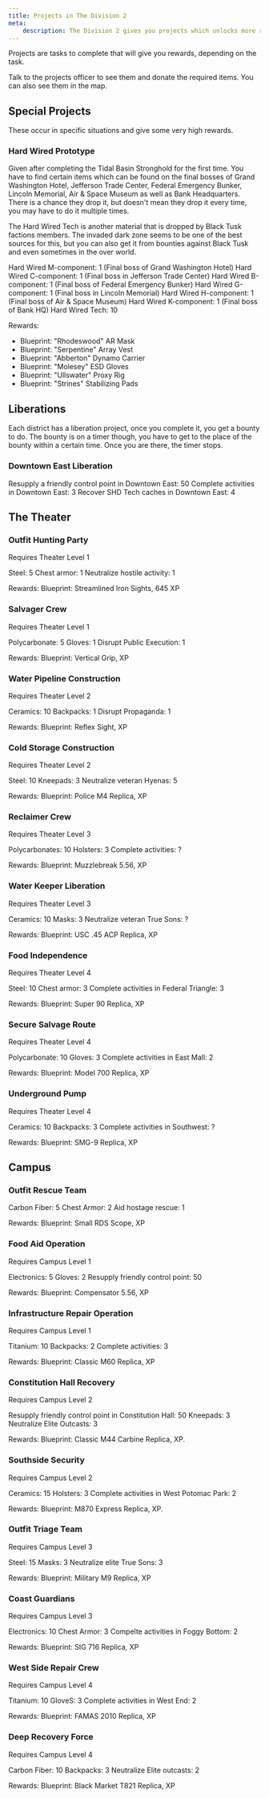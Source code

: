 ```yaml
---
title: Projects in The Division 2
meta:
    description: The Division 2 gives you projects which unlocks more rewards. All you need to know about them can be found here.
---
```


Projects are tasks to complete that will give you rewards, depending on the task.

Talk to the projects officer to see them and donate the required items. You can also see them in the map.

## Special Projects

These occur in specific situations and give some very high rewards.

### Hard Wired Prototype

Given after completing the Tidal Basin Stronghold for the first time. You have to find certain items which can be found on the final bosses of Grand Washington Hotel, Jefferson Trade Center, Federal Emergency Bunker, Lincoln Memorial, Air & Space Museum as well as Bank Headquarters. There is a chance they drop it, but doesn't mean they drop it every time, you may have to do it multiple times.

The Hard Wired Tech is another material that is dropped by Black Tusk factions members. The invaded dark zone seems to be one of the best sources for this, but you can also get it from bounties against Black Tusk and even sometimes in the over world.

Hard Wired M-component: 1 (Final boss of Grand Washington Hotel)
Hard Wired C-component: 1 (Final boss in Jefferson Trade Center)
Hard Wired B-component: 1 (Final boss of Federal Emergency Bunker)
Hard Wired G-component: 1 (Final boss in Lincoln Memorial)
Hard Wired H-component: 1 (Final boss of Air & Space Museum)
Hard Wired K-component: 1 (Final boss of Bank HQ)
Hard Wired Tech: 10

Rewards:
* Blueprint: "Rhodeswood" AR Mask
* Blueprint: "Serpentine" Array Vest
* Blueprint: "Abberton" Dynamo Carrier
* Blueprint: "Molesey" ESD Gloves
* Blueprint: "Ullswater" Proxy Rig
* Blueprint: "Strines" Stabilizing Pads

## Liberations

Each district has a liberation project, once you complete it, you get a bounty to do. The bounty is on a timer though, you have to get to the place of the bounty within a certain time. Once you are there, the timer stops.

### Downtown East Liberation

Resupply a friendly control point in Downtown East: 50
Complete activities in Downtown East: 3
Recover SHD Tech caches in Downtown East: 4

## The Theater

### Outfit Hunting Party

Requires Theater Level 1

Steel: 5
Chest armor: 1
Neutralize hostile activity: 1

Rewards: Blueprint: Streamlined Iron Sights, 645 XP

### Salvager Crew

Requires Theater Level 1

Polycarbonate: 5
Gloves: 1
Disrupt Public Execution: 1

Rewards: Blueprint: Vertical Grip, XP

 
### Water Pipeline Construction

Requires Theater Level 2

Ceramics: 10
Backpacks: 1
Disrupt Propaganda: 1

Rewards: Blueprint: Reflex Sight, XP

### Cold Storage Construction

Requires Theater Level 2

Steel: 10
Kneepads: 3
Neutralize veteran Hyenas: 5

Rewards: Blueprint: Police M4 Replica, XP

### Reclaimer Crew

Requires Theater Level 3

Polycarbonates: 10
Holsters: 3
Complete activities: ?

Rewards: Blueprint: Muzzlebreak 5.56, XP

### Water Keeper Liberation

Requires Theater Level 3

Ceramics: 10
Masks: 3
Neutralize veteran True Sons: ?

Rewards: Blueprint: USC .45 ACP Replica, XP

### Food Independence

Requires Theater Level 4

Steel: 10
Chest armor: 3
Complete activities in Federal Triangle: 3

Rewards: Blueprint: Super 90 Replica, XP

### Secure Salvage Route

Requires Theater Level 4

Polycarbonate: 10
Gloves: 3
Complete activities in East Mall: 2

Rewards: Blueprint: Model 700 Replica, XP

### Underground Pump

Requires Theater Level 4

Ceramics: 10
Backpacks: 3
Complete activities in Southwest: ?

Rewards: Blueprint: SMG-9 Replica, XP

## Campus

### Outfit Rescue Team

Carbon Fiber: 5
Chest Armor: 2
Aid hostage rescue: 1

Rewards: Blueprint: Small RDS Scope, XP

### Food Aid Operation 

Requires Campus Level 1

Electronics: 5
Gloves: 2
Resupply friendly control point: 50

Rewards: Blueprint: Compensator 5.56, XP

### Infrastructure Repair Operation

Requires Campus Level 1

Titanium: 10
Backpacks: 2
Complete activities: 3

Rewards: Blueprint: Classic M60 Replica, XP

### Constitution Hall Recovery

Requires Campus Level 2

Resupply friendly control point in Constitution Hall: 50
Kneepads: 3
Neutralize Elite Outcasts: 3

Rewards: Blueprint: Classic M44 Carbine Replica, XP.

### Southside Security 

Requires Campus Level 2

Ceramics: 15
Holsters: 3
Complete activities in West Potomac Park: 2

Rewards: Blueprint: M870 Express Replica, XP.

### Outfit Triage Team

Requires Campus Level 3

Steel: 15
Masks: 3
Neutralize elite True Sons: 3

Rewards: Blueprint:  Military M9 Replica, XP

### Coast Guardians

Requires Campus Level 3

Electronics: 10
Chest Armor: 3
Compelte activities in Foggy Bottom: 2

Rewards: Blueprint: SIG 716 Replica, XP

### West Side Repair Crew

Requires Campus Level 4

Titanium: 10
GloveS: 3
Complete activities in West End: 2

Rewards: Blueprint: FAMAS 2010 Replica, XP

### Deep Recovery Force

Requires Campus Level 4

Carbon Fiber: 10
Backpacks: 3
Neutralize Elite outcasts: 2

Rewards: Blueprint: Black Market T821 Replica, XP